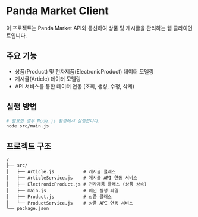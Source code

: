 # Panda Market Client

이 프로젝트는 Panda Market API와 통신하여 상품 및 게시글을 관리하는 웹 클라이언트입니다.

## 주요 기능

- 상품(Product) 및 전자제품(ElectronicProduct) 데이터 모델링
- 게시글(Article) 데이터 모델링
- API 서비스를 통한 데이터 연동 (조회, 생성, 수정, 삭제)

## 실행 방법

```bash
# 필요한 경우 Node.js 환경에서 실행합니다.
node src/main.js
```

## 프로젝트 구조

```
/
├── src/
│   ├── Article.js           # 게시글 클래스
│   ├── ArticleService.js    # 게시글 API 연동 서비스
│   ├── ElectronicProduct.js # 전자제품 클래스 (상품 상속)
│   ├── main.js              # 메인 실행 파일
│   ├── Product.js           # 상품 클래스
│   └── ProductService.js    # 상품 API 연동 서비스
└── package.json
```
